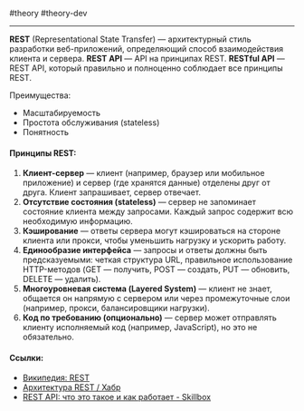 #theory #theory-dev
 
---
**REST** (Representational State Transfer) — архитектурный стиль разработки веб-приложений, определяющий способ взаимодействия клиента и сервера. 
**REST API** — API на принципах REST. 
**RESTful API** — REST API, который правильно и полноценно соблюдает все принципы REST. 

Преимущества:
- Масштабируемость
- Простота обслуживания (stateless)
- Понятность 

#### Принципы REST:

1. **Клиент-сервер** — клиент (например, браузер или мобильное приложение) и сервер (где хранятся данные) отделены друг от друга. Клиент запрашивает, сервер отвечает.
2. **Отсутствие состояния (stateless)** — сервер не запоминает состояние клиента между запросами. Каждый запрос содержит всю необходимую информацию.
3. **Кэширование** — ответы сервера могут кэшироваться на стороне клиента или прокси, чтобы уменьшить нагрузку и ускорить работу.
4. **Единообразие интерфейса** — запросы и ответы должны быть предсказуемыми: четкая структура URL, правильное использование HTTP-методов (GET — получить, POST — создать, PUT — обновить, DELETE — удалить).
5. **Многоуровневая система (Layered System)** — клиент не знает, общается он напрямую с сервером или через промежуточные слои (например, прокси, балансировщики нагрузки).
6. **Код по требованию (опционально)** — сервер может отправлять клиенту исполняемый код (например, JavaScript), но это не обязательно.


#### Ссылки:
- [Википедия: REST](https://ru.wikipedia.org/wiki/REST)
- [Архитектура REST / Хабр](https://habr.com/ru/articles/38730/)
- [REST API: что это такое и как работает - Skillbox](https://skillbox.ru/media/code/rest-api-chto-eto-takoe-i-kak-rabotaet/)